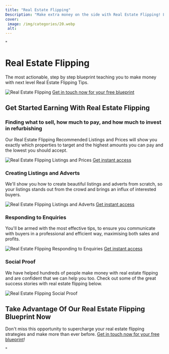```yaml
---
title: "Real Estate Flipping"
Description: "Make extra money on the side with Real Estate Flipping! Learn what it takes to be successful in flipping real estate, and how to get started quickly. Find out why Real Estate Flipping is one of the best investments you can make!"
cover: 
 image: /img/categories/20.webp
 alt: 
---
```


"<h1>Real Estate Flipping</h1>
<p>The most actionable, step by step blueprint teaching you to make money with next level Real Estate Flipping Tips.</p>
<img src="realestateflipping.jpg" alt="Real Estate Flipping" />
<a href="/contact" class="btn btn-primary">Get in touch now for your free blueprint</a> 

<h2>Get Started Earning With Real Estate Flipping</h2>
<h3>Finding what to sell, how much to pay, and how much to invest in refurbishing</h3>
<p>Our Real Estate Flipping Recommended Listings and Prices will show you exactly which properties to target and the highest amounts you can pay and the lowest you should accept.</p>
<img src="listings-and-prices.jpg" alt="Real Estate Flipping Listings and Prices" />
<a href="/contact" class="btn btn-primary">Get instant access</a> 

<h3>Creating Listings and Adverts</h3> 
<p>We'll show you how to create beautiful listings and adverts from scratch, so your listings stands out from the crowd and brings an influx of interested buyers.</p>
<img src="listings-adverts.jpg" alt="Real Estate Flipping Listings and Adverts" />
<a href="/contact" class="btn btn-primary">Get instant access</a> 

<h3>Responding to Enquiries</h3> 
<p>You'll be armed with the most effective tips, to ensure you communicate with buyers in a professional and efficient way, maximising both sales and profits.</p>
<img src="responding-enquiries.jpg" alt="Real Estate Flipping Responding to Enquiries" />
<a href="/contact" class="btn btn-primary">Get instant access</a> 

<h3>Social Proof</h3>
<p>We have helped hundreds of people make money with real estate flipping and are confident that we can help you too. Check out some of the great success stories with real estate flipping below.</p>
<img src="social-proof.jpg" alt="Real Estate Flipping Social Proof" /> 
  
<h2>Take Advantage Of Our Real Estate Flipping Blueprint Now</h2>
<p>Don't miss this opportunity to supercharge your real estate flipping strategies and make more than ever before. <a href="/contact" class="btn btn-primary">Get in touch now for your free blueprint</a>!</p>"